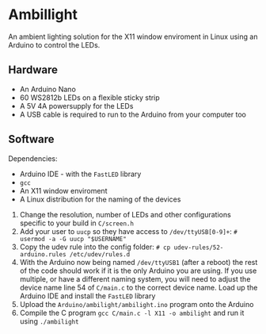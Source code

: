 # Ambillight
An ambient lighting solution for the X11 window enviroment in Linux using an Arduino to control the LEDs.

## Hardware
* An Arduino Nano
* 60 WS2812b LEDs on a flexible sticky strip
* A 5V 4A powersupply for the LEDs
* A USB cable is required to run to the Arduino from your computer too

## Software
Dependencies:
* Arduino IDE - with the `FastLED` library
* `gcc` 
* An X11 window enviroment
* A Linux distribution for the naming of the devices

1. Change the resolution, number of LEDs and other configurations specific to your build in `C/screen.h`
1. Add your user to `uucp` so they have access to `/dev/ttyUSB[0-9]+`: `# usermod -a -G uucp "$USERNAME"`
1. Copy the udev rule into the config folder: `# cp udev-rules/52-arduino.rules /etc/udev/rules.d`
1. With the Arduino now being named `/dev/ttyUSB1` (after a reboot) the rest of the code should work if it is the only Arduino you are using. If you use multiple, or have a different naming system, you will need to adjust the device name line 54 of `C/main.c` to the correct device name. Load up the Arduino IDE and install the `FastLED` library
1. Upload the `Arduino/ambilight/ambilight.ino` program onto the Arduino
1. Compile the C program `gcc C/main.c -l X11 -o ambilight` and run it using `./ambilight`

